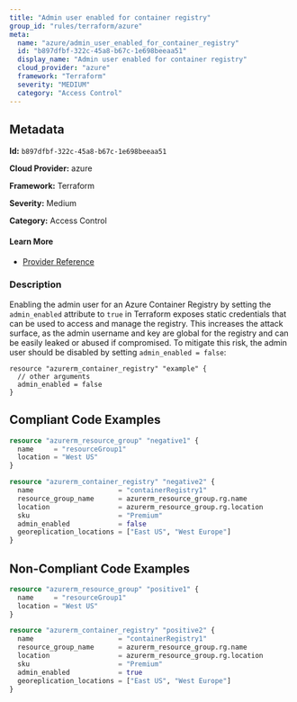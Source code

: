 ```yaml
---
title: "Admin user enabled for container registry"
group_id: "rules/terraform/azure"
meta:
  name: "azure/admin_user_enabled_for_container_registry"
  id: "b897dfbf-322c-45a8-b67c-1e698beeaa51"
  display_name: "Admin user enabled for container registry"
  cloud_provider: "azure"
  framework: "Terraform"
  severity: "MEDIUM"
  category: "Access Control"
---
```

## Metadata

**Id:** `b897dfbf-322c-45a8-b67c-1e698beeaa51`

**Cloud Provider:** azure

**Framework:** Terraform

**Severity:** Medium

**Category:** Access Control

#### Learn More

 - [Provider Reference](https://www.terraform.io/docs/providers/azurerm/r/container_registry.html)

### Description

 Enabling the admin user for an Azure Container Registry by setting the `admin_enabled` attribute to `true` in Terraform exposes static credentials that can be used to access and manage the registry. This increases the attack surface, as the admin username and key are global for the registry and can be easily leaked or abused if compromised. To mitigate this risk, the admin user should be disabled by setting `admin_enabled = false`:

```
resource "azurerm_container_registry" "example" {
  // other arguments
  admin_enabled = false
}
```


## Compliant Code Examples
```tf
resource "azurerm_resource_group" "negative1" {
  name     = "resourceGroup1"
  location = "West US"
}

resource "azurerm_container_registry" "negative2" {
  name                     = "containerRegistry1"
  resource_group_name      = azurerm_resource_group.rg.name
  location                 = azurerm_resource_group.rg.location
  sku                      = "Premium"
  admin_enabled            = false
  georeplication_locations = ["East US", "West Europe"]
}
```
## Non-Compliant Code Examples
```tf
resource "azurerm_resource_group" "positive1" {
  name     = "resourceGroup1"
  location = "West US"
}

resource "azurerm_container_registry" "positive2" {
  name                     = "containerRegistry1"
  resource_group_name      = azurerm_resource_group.rg.name
  location                 = azurerm_resource_group.rg.location
  sku                      = "Premium"
  admin_enabled            = true
  georeplication_locations = ["East US", "West Europe"]
}
```